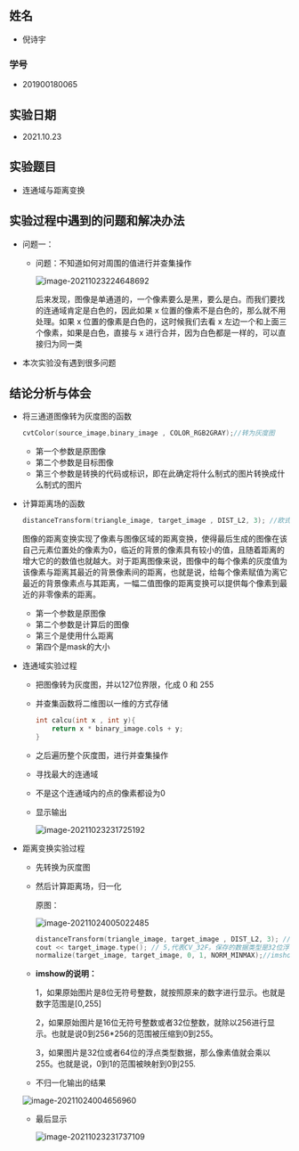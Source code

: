 ## 姓名

- 倪诗宇

### 学号

- 201900180065

## 实验日期

- 2021.10.23

## 实验题目

- 连通域与距离变换

## 实验过程中遇到的问题和解决办法

- 问题一：

  - 问题：不知道如何对周围的值进行并查集操作

    ![image-20211023224648692](C:\Users\nishiyu\AppData\Roaming\Typora\typora-user-images\image-20211023224648692.png)

    后来发现，图像是单通道的，一个像素要么是黑，要么是白。而我们要找的连通域肯定是白色的，因此如果 x 位置的像素不是白色的，那么就不用处理。如果 x 位置的像素是白色的，这时候我们去看 x 左边一个和上面三个像素，如果是白色，直接与 x 进行合并，因为白色都是一样的，可以直接归为同一类

- 本次实验没有遇到很多问题

## 结论分析与体会

- 将三通道图像转为灰度图的函数

  ```c++
  cvtColor(source_image,binary_image , COLOR_RGB2GRAY);//转为灰度图
  ```

  - 第一个参数是原图像
  - 第二个参数是目标图像
  - 第三个参数是转换的代码或标识，即在此确定将什么制式的图片转换成什么制式的图片

- 计算距离场的函数

  ```c++
  distanceTransform(triangle_image, target_image , DIST_L2, 3); //欧式距离 ， 3 * 3的mask
  ```

  图像的距离变换实现了像素与图像区域的距离变换，使得最后生成的图像在该自己元素位置处的像素为0，临近的背景的像素具有较小的值，且随着距离的增大它的的数值也就越大。对于距离图像来说，图像中的每个像素的灰度值为该像素与距离其最近的背景像素间的距离，也就是说，给每个像素赋值为离它最近的背景像素点与其距离，一幅二值图像的距离变换可以提供每个像素到最近的非零像素的距离。

  - 第一个参数是原图像
  - 第二个参数是计算后的图像
  - 第三个是使用什么距离
  - 第四个是mask的大小

- 连通域实验过程

  - 把图像转为灰度图，并以127位界限，化成 0 和 255

  - 并查集函数将二维图以一维的方式存储

    ```c++
    int calcu(int x , int y){
        return x * binary_image.cols + y;
    }
    ```

  - 之后遍历整个灰度图，进行并查集操作

  - 寻找最大的连通域

  - 不是这个连通域内的点的像素都设为0

  - 显示输出

    ![image-20211023231725192](C:\Users\nishiyu\AppData\Roaming\Typora\typora-user-images\image-20211023231725192.png)

- 距离变换实验过程

  - 先转换为灰度图

  - 然后计算距离场，归一化

    原图：

    ![image-20211024005022485](C:\Users\nishiyu\AppData\Roaming\Typora\typora-user-images\image-20211024005022485.png)

    ```c++
    distanceTransform(triangle_image, target_image , DIST_L2, 3); //欧式距离 ， 3 * 3的mask
    cout << target_image.type(); // 5,代表CV_32F。保存的数据类型是32位浮点类数据
    normalize(target_image, target_image, 0, 1, NORM_MINMAX);//imshow遇到小数会乘255，会溢出
    ```

  - **imshow的说明：**

    1，如果原始图片是8位无符号整数，就按照原来的数字进行显示。也就是数字范围是[0,255]

    2，如果原始图片是16位无符号整数或者32位整数，就除以256进行显示。也就是说0到256*256的范围被压缩到0到255。

    3，如果图片是32位或者64位的浮点类型数据，那么像素值就会乘以255。也就是说，0到1的范围被映射到0到255.

  - 不归一化输出的结果

  ![image-20211024004656960](C:\Users\nishiyu\AppData\Roaming\Typora\typora-user-images\image-20211024004656960.png)

  - 最后显示

    ![image-20211023231737109](C:\Users\nishiyu\AppData\Roaming\Typora\typora-user-images\image-20211023231737109.png)

  